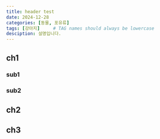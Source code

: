 ```yaml
---
title: header test
date: 2024-12-28
categories: [동물, 포유류]
tags: [강아지]     # TAG names should always be lowercase
desciption: 설명입니다.
---
```


## ch1
### sub1
### sub2
## ch2
## ch3